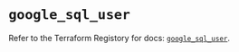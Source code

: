 # `google_sql_user`

Refer to the Terraform Registory for docs: [`google_sql_user`](https://registry.terraform.io/providers/hashicorp/google/5.29.0/docs/resources/sql_user).
